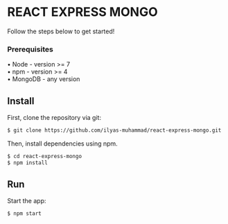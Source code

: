 # REACT EXPRESS MONGO

Follow the steps below to get started!

### Prerequisites
• Node - version >= 7  
• npm - version >= 4  
• MongoDB - any version

## Install

First, clone the repository via git:
```bash
$ git clone https://github.com/ilyas-muhammad/react-express-mongo.git
```
Then, install dependencies using npm.
```bash
$ cd react-express-mongo
$ npm install
```
## Run

Start the app:
```bash
$ npm start
```
